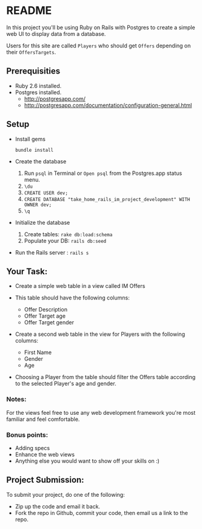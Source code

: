 # README

In this project you'll be using Ruby on Rails with Postgres to create a simple web UI to display data from a database.

Users for this site are called ```Players``` who should get ```Offers``` depending on their ```OffersTargets```.

## Prerequisities
  - Ruby 2.6 installed.
  - Postgres installed.
    * http://postgresapp.com/
    * http://postgresapp.com/documentation/configuration-general.html

## Setup

* Install gems

  ``bundle install``

* Create the database

  1. Run `psql` in Terminal or `Open psql` from the Postgres.app status menu.
  2. `\du`
  2. `CREATE USER dev;`
  3. `CREATE DATABASE "take_home_rails_im_project_development" WITH OWNER dev;`
  4. `\q`

* Initialize the database
  1. Create tables:  ``rake db:load:schema``
  2. Populate your DB:  ``rails db:seed``

* Run the Rails server : ``rails s``

## Your Task:

 * Create a simple web table in a view called IM Offers
 * This table should have the following columns:
   - Offer Description
   - Offer Target age
   - Offer Target gender

 * Create a second web table in the view for Players with the following columns:
    - First Name
    - Gender
    - Age

 * Choosing a Player from the table should filter the Offers table according to the selected Player's age and gender.

### Notes:
  For the views feel free to use any web development framework you're most familiar and feel comfortable.


### Bonus points:
  - Adding specs
  - Enhance the web views
  - Anything else you would want to show off your skills on :)


## Project Submission:
To submit your project, do one of the following:
  - Zip up the code and email it back.
  - Fork the repo in Github, commit your code, then email us a link to the repo.
